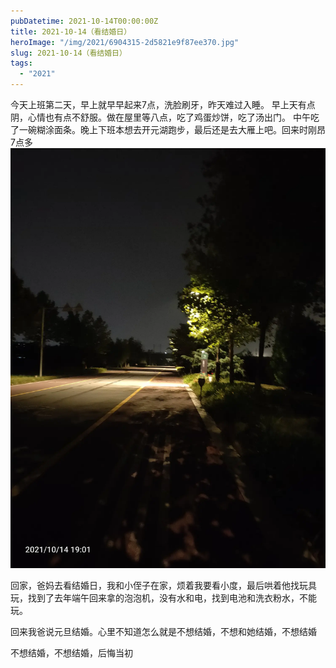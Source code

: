 ```yaml
---
pubDatetime: 2021-10-14T00:00:00Z
title: 2021-10-14（看结婚日）
heroImage: "/img/2021/6904315-2d5821e9f87ee370.jpg"
slug: 2021-10-14（看结婚日）
tags:
  - "2021"
---
```


今天上班第二天，早上就早早起来7点，洗脸刷牙，昨天难过入睡。
早上天有点阴，心情也有点不舒服。做在屋里等八点，吃了鸡蛋炒饼，吃了汤出门。
中午吃了一碗糊涂面条。晚上下班本想去开元湖跑步，最后还是去大雁上吧。回来时刚昂7点多![](../../../../public/img/2021/6904315-2d5821e9f87ee370.jpg)

回家，爸妈去看结婚日，我和小侄子在家，烦着我要看小度，最后哄着他找玩具玩，找到了去年端午回来拿的泡泡机，没有水和电，找到电池和洗衣粉水，不能玩。

回来我爸说元旦结婚。心里不知道怎么就是不想结婚，不想和她结婚，不想结婚

不想结婚，不想结婚，后悔当初
